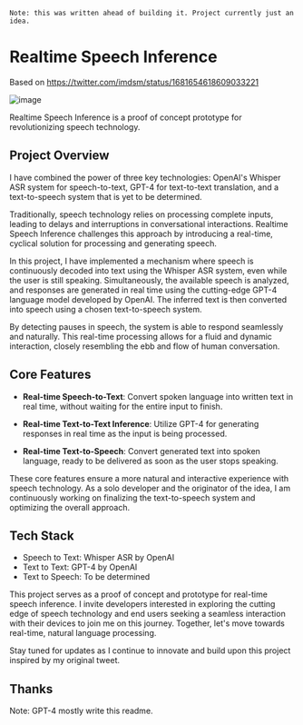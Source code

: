 ```
Note: this was written ahead of building it. Project currently just an idea.
```

# Realtime Speech Inference

Based on https://twitter.com/imdsm/status/1681654618609033221

![image](https://github.com/adamkdean/realtime-speech-inference/assets/1639527/a4cf3fe6-66ba-4b0d-bacf-f441bb6db8d5)

Realtime Speech Inference is a proof of concept prototype for revolutionizing speech technology.

## Project Overview

I have combined the power of three key technologies: OpenAI's Whisper ASR system for speech-to-text, GPT-4 for text-to-text translation, and a text-to-speech system that is yet to be determined.

Traditionally, speech technology relies on processing complete inputs, leading to delays and interruptions in conversational interactions. Realtime Speech Inference challenges this approach by introducing a real-time, cyclical solution for processing and generating speech.

In this project, I have implemented a mechanism where speech is continuously decoded into text using the Whisper ASR system, even while the user is still speaking. Simultaneously, the available speech is analyzed, and responses are generated in real time using the cutting-edge GPT-4 language model developed by OpenAI. The inferred text is then converted into speech using a chosen text-to-speech system.

By detecting pauses in speech, the system is able to respond seamlessly and naturally. This real-time processing allows for a fluid and dynamic interaction, closely resembling the ebb and flow of human conversation.

## Core Features

- **Real-time Speech-to-Text**: Convert spoken language into written text in real time, without waiting for the entire input to finish.

- **Real-time Text-to-Text Inference**: Utilize GPT-4 for generating responses in real time as the input is being processed.

- **Real-time Text-to-Speech**: Convert generated text into spoken language, ready to be delivered as soon as the user stops speaking.

These core features ensure a more natural and interactive experience with speech technology. As a solo developer and the originator of the idea, I am continuously working on finalizing the text-to-speech system and optimizing the overall approach.

## Tech Stack

- Speech to Text: Whisper ASR by OpenAI
- Text to Text: GPT-4 by OpenAI
- Text to Speech: To be determined

This project serves as a proof of concept and prototype for real-time speech inference. I invite developers interested in exploring the cutting edge of speech technology and end users seeking a seamless interaction with their devices to join me on this journey. Together, let's move towards real-time, natural language processing.

Stay tuned for updates as I continue to innovate and build upon this project inspired by my original tweet.

## Thanks

Note: GPT-4 mostly write this readme.
